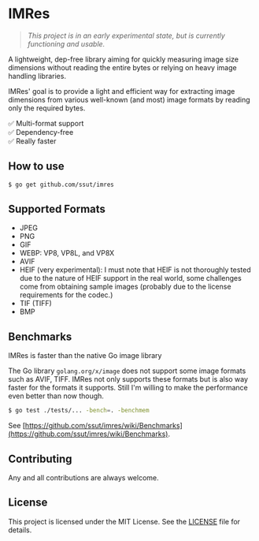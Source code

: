 # IMRes

> *This project is in an early experimental state, but is currently functioning and usable.*

A lightweight, dep-free library aiming for quickly measuring image size dimensions without reading the entire bytes or relying on heavy image handling libraries.

IMRes' goal is to provide a light and efficient way for extracting image dimensions from various well-known (and most) image formats by reading only the required bytes.

✅ Multi-format support<br>
✅ Dependency-free<br>
✅ Really faster

## How to use

```sh
$ go get github.com/ssut/imres
```

## Supported Formats

- JPEG
- PNG
- GIF
- WEBP: VP8, VP8L, and VP8X
- AVIF
- HEIF (very experimental): I must note that HEIF is not thoroughly tested due to the nature of HEIF support in the real world, some challenges come from obtaining sample images (probably due to the license requirements for the codec.)
- TIF (TIFF)
- BMP

## Benchmarks

IMRes is faster than the native Go image library

The Go library `golang.org/x/image` does not support some image formats such as AVIF, TIFF. IMRes not only supports these formats but is also way faster for the formats it supports. Still I'm willing to make the performance even better than now though.

```sh
$ go test ./tests/... -bench=. -benchmem
```

See [https://github.com/ssut/imres/wiki/Benchmarks](https://github.com/ssut/imres/wiki/Benchmarks).



## Contributing

Any and all contributions are always welcome.

## License

This project is licensed under the MIT License. See the [LICENSE](LICENSE) file for details.



